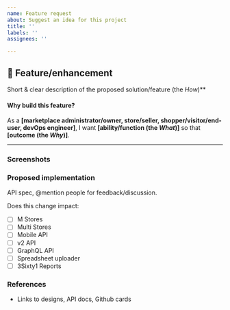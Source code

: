```yaml
---
name: Feature request
about: Suggest an idea for this project
title: ''
labels: ''
assignees: ''

---
```


## 🚀 Feature/enhancement

Short & clear description of the proposed solution/feature (the _How_)\*\*

#### Why build this feature?

As a **[marketplace administrator/owner, store/seller, shopper/visitor/end-user, devOps engineer]**, I want **[ability/function (the *What*)]** so that **[outcome (the *Why*)]**.

---

### Screenshots

### Proposed implementation

API spec, @mention people for feedback/discussion.

Does this change impact:
- [ ] M Stores
- [ ] Multi Stores
- [ ] Mobile API
- [ ] v2 API
- [ ] GraphQL API
- [ ] Spreadsheet uploader
- [ ] 3Sixty1 Reports

### References

- Links to designs, API docs, Github cards

